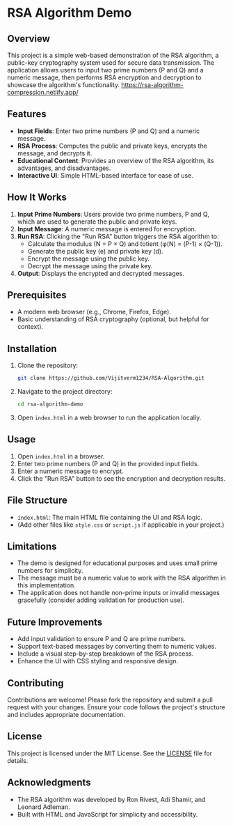 # RSA Algorithm Demo

## Overview
This project is a simple web-based demonstration of the RSA algorithm, a public-key cryptography system used for secure data transmission. The application allows users to input two prime numbers (P and Q) and a numeric message, then performs RSA encryption and decryption to showcase the algorithm's functionality.
https://rsa-algorithm-compression.netlify.app/

## Features
- **Input Fields**: Enter two prime numbers (P and Q) and a numeric message.
- **RSA Process**: Computes the public and private keys, encrypts the message, and decrypts it.
- **Educational Content**: Provides an overview of the RSA algorithm, its advantages, and disadvantages.
- **Interactive UI**: Simple HTML-based interface for ease of use.

## How It Works
1. **Input Prime Numbers**: Users provide two prime numbers, P and Q, which are used to generate the public and private keys.
2. **Input Message**: A numeric message is entered for encryption.
3. **Run RSA**: Clicking the "Run RSA" button triggers the RSA algorithm to:
   - Calculate the modulus (N = P × Q) and totient (φ(N) = (P-1) × (Q-1)).
   - Generate the public key (e) and private key (d).
   - Encrypt the message using the public key.
   - Decrypt the message using the private key.
4. **Output**: Displays the encrypted and decrypted messages.

## Prerequisites
- A modern web browser (e.g., Chrome, Firefox, Edge).
- Basic understanding of RSA cryptography (optional, but helpful for context).

## Installation
1. Clone the repository:
   ```bash
   git clone https://github.com/Vijitverm1234/RSA-Algorithm.git
   ```
2. Navigate to the project directory:
   ```bash
   cd rsa-algorithm-demo
   ```
3. Open `index.html` in a web browser to run the application locally.

## Usage
1. Open `index.html` in a browser.
2. Enter two prime numbers (P and Q) in the provided input fields.
3. Enter a numeric message to encrypt.
4. Click the "Run RSA" button to see the encryption and decryption results.

## File Structure
- `index.html`: The main HTML file containing the UI and RSA logic.
- (Add other files like `style.css` or `script.js` if applicable in your project.)

## Limitations
- The demo is designed for educational purposes and uses small prime numbers for simplicity.
- The message must be a numeric value to work with the RSA algorithm in this implementation.
- The application does not handle non-prime inputs or invalid messages gracefully (consider adding validation for production use).

## Future Improvements
- Add input validation to ensure P and Q are prime numbers.
- Support text-based messages by converting them to numeric values.
- Include a visual step-by-step breakdown of the RSA process.
- Enhance the UI with CSS styling and responsive design.

## Contributing
Contributions are welcome! Please fork the repository and submit a pull request with your changes. Ensure your code follows the project's structure and includes appropriate documentation.

## License
This project is licensed under the MIT License. See the [LICENSE](LICENSE) file for details.

## Acknowledgments
- The RSA algorithm was developed by Ron Rivest, Adi Shamir, and Leonard Adleman.
- Built with HTML and JavaScript for simplicity and accessibility.
